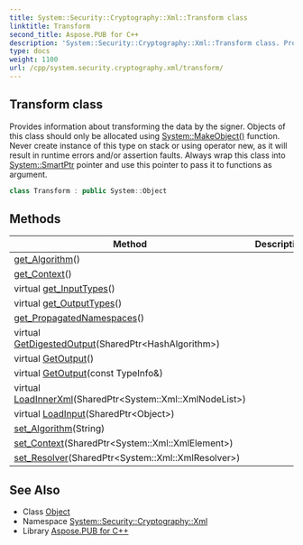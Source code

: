 ```yaml
---
title: System::Security::Cryptography::Xml::Transform class
linktitle: Transform
second_title: Aspose.PUB for C++
description: 'System::Security::Cryptography::Xml::Transform class. Provides information about transforming the data by the signer. Objects of this class should only be allocated using System::MakeObject() function. Never create instance of this type on stack or using operator new, as it will result in runtime errors and/or assertion faults. Always wrap this class into System::SmartPtr pointer and use this pointer to pass it to functions as argument in C++.'
type: docs
weight: 1100
url: /cpp/system.security.cryptography.xml/transform/
---
```

## Transform class


Provides information about transforming the data by the signer. Objects of this class should only be allocated using [System::MakeObject()](../../system/makeobject/) function. Never create instance of this type on stack or using operator new, as it will result in runtime errors and/or assertion faults. Always wrap this class into [System::SmartPtr](../../system/smartptr/) pointer and use this pointer to pass it to functions as argument.

```cpp
class Transform : public System::Object
```

## Methods

| Method | Description |
| --- | --- |
| [get_Algorithm](./get_algorithm/)() |  |
| [get_Context](./get_context/)() |  |
| virtual [get_InputTypes](./get_inputtypes/)() |  |
| virtual [get_OutputTypes](./get_outputtypes/)() |  |
| [get_PropagatedNamespaces](./get_propagatednamespaces/)() |  |
| virtual [GetDigestedOutput](./getdigestedoutput/)(SharedPtr\<HashAlgorithm\>) |  |
| virtual [GetOutput](./getoutput/)() |  |
| virtual [GetOutput](./getoutput/)(const TypeInfo\&) |  |
| virtual [LoadInnerXml](./loadinnerxml/)(SharedPtr\<System::Xml::XmlNodeList\>) |  |
| virtual [LoadInput](./loadinput/)(SharedPtr\<Object\>) |  |
| [set_Algorithm](./set_algorithm/)(String) |  |
| [set_Context](./set_context/)(SharedPtr\<System::Xml::XmlElement\>) |  |
| [set_Resolver](./set_resolver/)(SharedPtr\<System::Xml::XmlResolver\>) |  |
## See Also

* Class [Object](../../system/object/)
* Namespace [System::Security::Cryptography::Xml](../)
* Library [Aspose.PUB for C++](../../)
